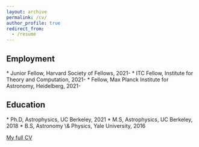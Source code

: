 ```yaml
---
layout: archive
permalink: /cv/
author_profile: true
redirect_from:
  - /resume
---
```


<h2>Employment</h2>  
* Junior Fellow, Harvard Society of Fellows, 2021-
* ITC Fellow, Institute for Theory and Computation, 2021-
* Fellow, Max Planck Institute for Astronomy, Heidelberg, 2021-



<h2>Education</h2>  
* Ph.D, Astrophysics, UC Berkeley, 2021 
* M.S, Astrophysics, UC Berkeley, 2018
* B.S, Astronomy \& Physics, Yale University, 2016

<span style="color:#5DADE2">[My full CV](https://kareemelbadry.github.io/files/El_Badry_Kareem_CV.pdf)</span>



